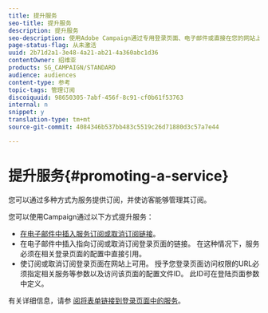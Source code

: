 ```yaml
---
title: 提升服务
seo-title: 提升服务
description: 提升服务
seo-description: 使用Adobe Campaign通过专用登录页面、电子邮件或直接在您的网站上推广服务并吸引客户。
page-status-flag: 从未激活
uuid: 2b71d2a1-3e48-4a21-ab21-4a360abc1d36
contentOwner: 绍维亚
products: SG_CAMPAIGN/STANDARD
audience: audiences
content-type: 参考
topic-tags: 管理订阅
discoiquuid: 98650305-7abf-456f-8c91-cf0b61f53763
internal: n
snippet: y
translation-type: tm+mt
source-git-commit: 4084346b537bb483c5519c26d71880d3c57a7e44

---
```



# 提升服务{#promoting-a-service}

您可以通过多种方式为服务提供订阅，并使访客能够管理其订阅。

您可以使用Campaign通过以下方式提升服务：

* [在电子邮件中插入服务订阅或取消订阅链接](../../designing/using/links.md#inserting-a-link)。
* 在电子邮件中插入指向订阅或取消订阅登录页面的链接。 在这种情况下，服务必须在相关登录页面的配置中直接引用。
* 使订阅或取消订阅登录页面在网站上可用。 授予您登录页面访问权限的URL必须指定相关服务等参数以及访问该页面的配置文件ID。 此ID可在登陆页面参数中定义。

有关详细信息，请参 [阅将表单链接到登录页面中的服务](../../channels/using/designing-a-landing-page.md#linking-a-form-to-a-service)。
